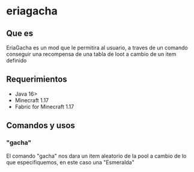 # eriagacha

## Que es

EriaGacha es un mod que le permitira al usuario, a traves de un comando conseguir una recompensa de una tabla de loot a cambio de un item definido

## Requerimientos
- Java 16>
- Minecraft 1.17
- Fabric for Minecraft 1.17

## Comandos y usos

### "gacha"

El comando "gacha" nos dara un item aleatorio de la pool a cambio de lo que especifiquemos, en este caso una "Esmeralda"
